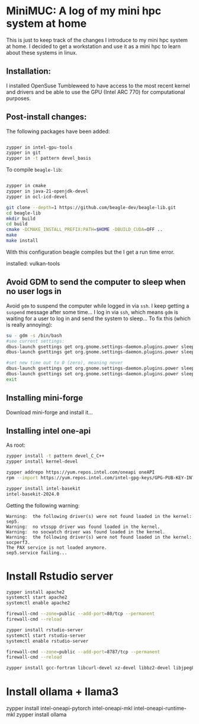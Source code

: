 # MiniMUC: A log of my mini hpc system at home

This is just to keep track of the changes I introduce to my mini hpc system at home. I decided to get a workstation and use it as a mini hpc to learn about these systems in linux.

## Installation:

I installed OpenSuse Tumbleweed to have access to the most recent kernel and drivers and be able to use the GPU (Intel ARC 770) for computational purposes.

## Post-install changes:

The following packages have been added:

```sh

zypper in intel-gpu-tools
zypper in git
zypper in -t pattern devel_basis

```

To compile `beagle-lib`:

```sh

zypper in cmake
zypper in java-21-openjdk-devel
zypper in ocl-icd-devel

git clone --depth=1 https://github.com/beagle-dev/beagle-lib.git
cd beagle-lib
mkdir build
cd build
cmake -DCMAKE_INSTALL_PREFIX:PATH=$HOME -DBUILD_CUDA=OFF ..
make
make install

```

With this configuration beagle compiles but the I get a run time error.

installed: vulkan-tools

## Avoid GDM to send the computer to sleep when no user logs in

Avoid `gdm` to suspend the computer while logged in via `ssh`. I keep getting a `suspend` message after some time... I log in via `ssh`, which means `gdm` is waiting for a user to log in and send the system to sleep... To fix this (which is really annoying):

```sh
su - gdm -s /bin/bash
#see current settings:
dbus-launch gsettings get org.gnome.settings-daemon.plugins.power sleep-inactive-ac-type
dbus-launch gsettings get org.gnome.settings-daemon.plugins.power sleep-inactive-ac-timeout

#set new time out to 0 (zero), meaning never
dbus-launch gsettings get org.gnome.settings-daemon.plugins.power sleep-inactive-ac-type 'nothing'
dbus-launch gsettings set org.gnome.settings-daemon.plugins.power sleep-inactive-ac-timeout 0
exit
```

## Installing mini-forge

Download mini-forge and install it...


## Installing intel one-api
As root:

```sh
zypper install -t pattern devel_C_C++
zypper install kernel-devel

zypper addrepo https://yum.repos.intel.com/oneapi oneAPI
rpm --import https://yum.repos.intel.com/intel-gpg-keys/GPG-PUB-KEY-INTEL-SW-PRODUCTS.PUB

zypper install intel-basekit
intel-basekit-2024.0

```

Getting the following warning:

```
Warning:  the following driver(s) were not found loaded in the kernel:  sep5.
Warning:  no vtsspp driver was found loaded in the kernel.
Warning:  no socwatch driver was found loaded in the kernel.
Warning:  the following driver(s) were not found loaded in the kernel:  socperf3.
The PAX service is not loaded anymore.
sep5.service failing...

```

# Install Rstudio server

```sh
zypper install apache2
systemctl start apache2
systemctl enable apache2

firewall-cmd --zone=public --add-port=80/tcp --permanent
firewall-cmd --reload

zypper install rstudio-server
systemctl start rstudio-server
systemctl enable rstudio-server

firewall-cmd --zone=public --add-port=8787/tcp --permanent
firewall-cmd --reload

zypper install gcc-fortran libcurl-devel xz-devel libbz2-devel libjpeg8-devel libpng16-devel
```


# Install ollama + llama3

zypper install intel-oneapi-pytorch intel-oneapi-mkl intel-oneapi-runtime-mkl
zypper install ollama




